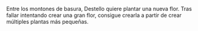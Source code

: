 Entre los montones de basura, Destello quiere plantar una nueva flor. Tras fallar intentando crear una gran flor, consigue crearla a partir de crear múltiples plantas más pequeñas.